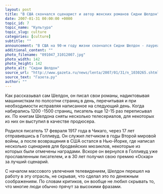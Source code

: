 ```yaml
---
layout: post
title: "В США скончался сценарист и автор женских романов Сидни Шелдон"
date: 2007-01-31 00:00:00 +0000
topic_id: 7
topic_name: "Культура"
topic_slug: culture
categories: [culture]
subtitle: ""
announcement: "В США на 90-м году жизни скончался Сидни Шелдон - лауреат многочисленных премий в качестве сценариста, который за последние 40 лет стал гораздо более известе бесчисленным количеством женских романов, вышедших из-под его пера. Как сообщил агент писателя Уоррен Коуэн, Шелдон умер от осложнений при воспалении легких в Медицинском центре имени Эйзенхауэра в Лос-Анджелесе в присутствии своей супруги Александы и дочери Мэри, также писательницы."
additional_content: ""
photo_filename: "091047_31012007.jpg"
photo_width: 142
photo_height: 142
photo_alt: "Сидни Шелдон"
source_url: "http://www.gazeta.ru/news/lenta/2007/01/31/n_1030265.shtml"
source_text: "Газета.ру"
author: ""
---
```

Как рассказывал сам Шелдон, он писал свои романы, надиктовывая машинисткам по полсотни страниц в день, перечитывая и при необходимости исправляя написанное на следующий день. Когда набирались 1200 -1500 страниц, писатель еще 12-15 раз переписывал их. По книгам Шелдона сняты несколько телесериалов, для некоторых из них он выступил в качестве продюсера.

Родился писатель 17 февраля 1917 года в Чикаго, через 17 лет отправившись в Голливуд. Он служил летчиком в годы Второй мировой войны, а после возвращения в США остался в Нью-Йорке, где написал несколько сценариев для бродвейских мюзиклов, некоторые из которых были отмечены наградами. Вскоре он вернулся в Голливуд уже прославленным писателем, и в 30 лет получил свою премию «Оскар» за лучший сценарий.

С началом массового увлечения телевидением, Шелдон перешел на работу в эту отрасль, не скрывая, что сделал это по денежным соображениям. По словам критиков, он вообще не любил скрывать то, что многие люди обычно прячут за высокими фразами.
